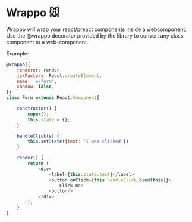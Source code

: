 # Wrappo :mouse:

Wrappo will wrap your react/preact components inside a webcomponent.
Use the @wrappo decorator provided by the library to convert any class component to a web-component.


Example:

```js
@wrappo({
    renderer: render,
    jsxFactory: React.createElement,
    name: 'w-form',
    shadow: false,
})
class Form extends React.Component{

    constructor() {
        super();
        this.state = {};
    }

    handleClick(e) {
        this.setState({text: 'I was clicked'})
    }

    render() {
        return (
            <div>
                <label>{this.state.text}</label>
                <button onClick={this.handleClick.bind(this)}>
                    Click me!
                <button/>
            </div>
        );
    }
}
```
